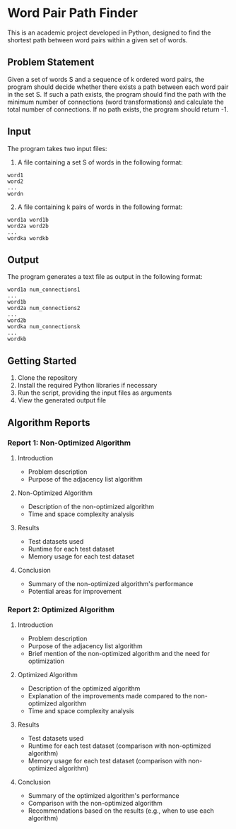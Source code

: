 # Word Pair Path Finder

This is an academic project developed in Python, designed to find the shortest path between word pairs within a given set of words. 

## Problem Statement

Given a set of words S and a sequence of k ordered word pairs, the program should decide whether there exists a path between each word pair in the set S. If such a path exists, the program should find the path with the minimum number of connections (word transformations) and calculate the total number of connections. If no path exists, the program should return -1.

## Input

The program takes two input files:

1. A file containing a set S of words in the following format:

```
word1
word2
...
wordn
```

2. A file containing k pairs of words in the following format:

```
word1a word1b
word2a word2b
...
wordka wordkb
```

## Output

The program generates a text file as output in the following format:

```
word1a num_connections1
...
word1b
word2a num_connections2
...
word2b
wordka num_connectionsk
...
wordkb
```

## Getting Started

1. Clone the repository
2. Install the required Python libraries if necessary
3. Run the script, providing the input files as arguments
4. View the generated output file

## Algorithm Reports

### Report 1: Non-Optimized Algorithm

1. Introduction
    - Problem description
    - Purpose of the adjacency list algorithm

2. Non-Optimized Algorithm
    - Description of the non-optimized algorithm
    - Time and space complexity analysis

3. Results
    - Test datasets used
    - Runtime for each test dataset
    - Memory usage for each test dataset

4. Conclusion
    - Summary of the non-optimized algorithm's performance
    - Potential areas for improvement

### Report 2: Optimized Algorithm

1. Introduction
    - Problem description
    - Purpose of the adjacency list algorithm
    - Brief mention of the non-optimized algorithm and the need for optimization

2. Optimized Algorithm
    - Description of the optimized algorithm
    - Explanation of the improvements made compared to the non-optimized algorithm
    - Time and space complexity analysis

3. Results
    - Test datasets used
    - Runtime for each test dataset (comparison with non-optimized algorithm)
    - Memory usage for each test dataset (comparison with non-optimized algorithm)

4. Conclusion
    - Summary of the optimized algorithm's performance
    - Comparison with the non-optimized algorithm
    - Recommendations based on the results (e.g., when to use each algorithm)
